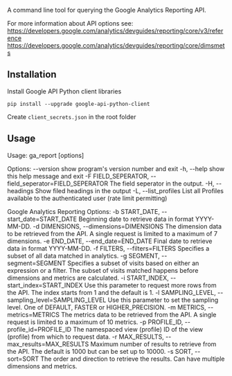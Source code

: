 
A command line tool for querying the Google Analytics Reporting API.

For more information about API options see: 
https://developers.google.com/analytics/devguides/reporting/core/v3/reference
https://developers.google.com/analytics/devguides/reporting/core/dimsmets

## Installation

Install Google API Python client libraries

    pip install --upgrade google-api-python-client

Create `client_secrets.json` in the root folder


## Usage

Usage: ga_report [options]

Options:
--version             show program's version number and exit
-h, --help            show this help message and exit
-F FIELD_SEPERATOR, --field_seperator=FIELD_SEPERATOR
                    The field seperator in the output.
-H, --headings        Show filed headings in the output
-L, --list_profiles   List all Profiles available to the authenticated user (rate limit permitting)

Google Analytics Reporting Options:
-b START_DATE, --start_date=START_DATE
                    Beginning date to retrieve data in format YYYY-MM-DD.
-d DIMENSIONS, --dimensions=DIMENSIONS
                    The dimension data to be retrieved from the API. A single request is limited to a maximum of 7 dimensions.
-e END_DATE, --end_date=END_DATE
                    Final date to retrieve data in format YYYY-MM-DD.
-f FILTERS, --filters=FILTERS
                    Specifies a subset of all data matched in analytics.
-g SEGMENT, --segment=SEGMENT
                    Specifies a subset of visits based on either an expression or a filter. The subset of visits matched happens before dimensions and metrics are calculated.
-i START_INDEX, --start_index=START_INDEX
                    Use this parameter to request more rows from the API. The index starts from 1 and the default is 1.
-l SAMPLING_LEVEL, --sampling_level=SAMPLING_LEVEL
                    Use this parameter to set the sampling level. One of DEFAULT, FASTER or HIGHER_PRECISION.
-m METRICS, --metrics=METRICS
                    The metrics data to be retrieved from the API. A single request is limited to a maximum of 10 metrics.
-p PROFILE_ID, --profile_id=PROFILE_ID
                    The namespaced view (profile) ID of the view (profile) from which to request data.
-r MAX_RESULTS, --max_results=MAX_RESULTS
                    Maximum number of results to retrieve from the API. The default is 1000 but can be set up to 10000.
-s SORT, --sort=SORT
                    The order and direction to retrieve the results. Can have multiple dimensions and metrics.
